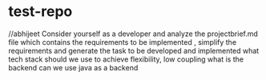 # test-repo

//abhijeet 
Consider yourself as a developer and analyze the projectbrief.md file which contains the requirements to be implemented , simplify the requirements and generate the task to be developed and implemented
what tech stack should we use to achieve flexibility, low coupling
what is the backend
can we use java as a backend


